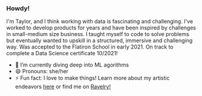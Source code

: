 ### Howdy!
I'm Taylor, and I think working with data is fascinating and challenging. I've worked to develop products for years and have been inspired by challenges in small-medium size business. I taught myself to code to solve problems but eventually wanted to upskill in a structured, immersive and challenging way. Was accepted to the Flatiron School in early 2021. On track to complete a Data Science certificate 10/2021!

- 🌱 I’m currently diving deep into ML agorithms
- 😄 Pronouns: she/her
- ⚡ Fun fact: I love to make things! Learn more about my artistic endeavors [here](https://halemade.com/) or find me on [Ravelry!](https://www.ravelry.com/people/halemade)






<!--
**halemade/halemade** is a ✨ _special_ ✨ repository because its `README.md` (this file) appears on your GitHub profile.

Here are some ideas to get you started:

- 🔭 I’m currently working on ...
- 🌱 I’m currently learning ...
- 👯 I’m looking to collaborate on ...
- 🤔 I’m looking for help with ...
- 💬 Ask me about ...
- 📫 How to reach me: ...
- 😄 Pronouns: she/her
- ⚡ Fun fact: ...
-->
